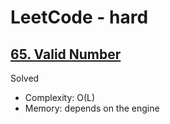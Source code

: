 # LeetCode - hard

## [65. Valid Number](https://leetcode.com/problems/valid-number)

Solved

* Complexity: O(L)
* Memory: depends on the engine

